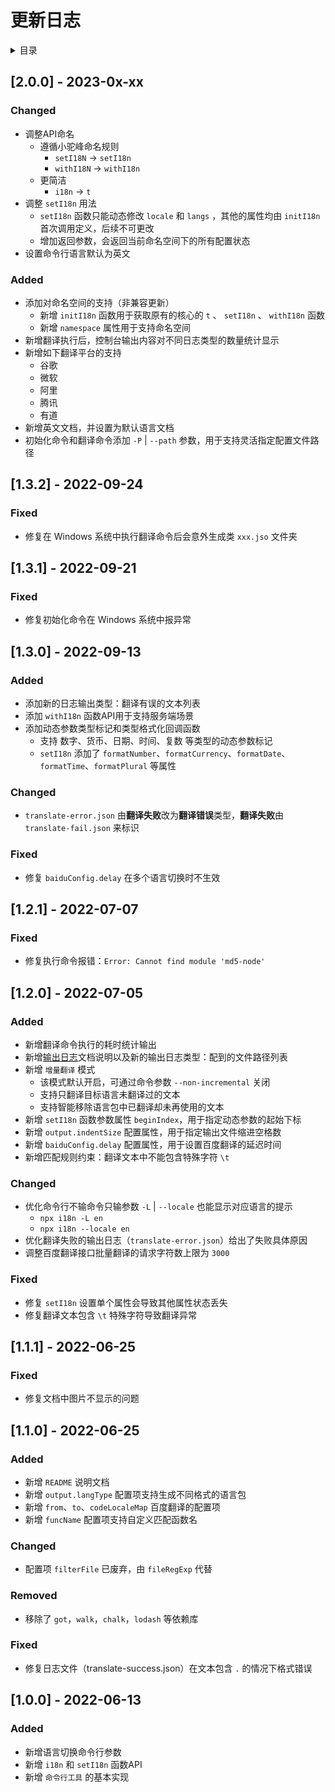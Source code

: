 
# 更新日志

<details >
  <summary>目录</summary>

  &emsp;&emsp;[[2.0.0] - 2023-0x-xx](#200---2023-0x-xx)<br/>
  &emsp;&emsp;&emsp;&emsp;[Changed](#changed)<br/>
  &emsp;&emsp;&emsp;&emsp;[Added](#added)<br/>
  &emsp;&emsp;[[1.3.2] - 2022-09-24](#132---2022-09-24)<br/>
  &emsp;&emsp;&emsp;&emsp;[Fixed](#fixed)<br/>
  &emsp;&emsp;[[1.3.1] - 2022-09-21](#131---2022-09-21)<br/>
  &emsp;&emsp;&emsp;&emsp;[Fixed](#fixed)<br/>
  &emsp;&emsp;[[1.3.0] - 2022-09-13](#130---2022-09-13)<br/>
  &emsp;&emsp;&emsp;&emsp;[Added](#added)<br/>
  &emsp;&emsp;&emsp;&emsp;[Changed](#changed)<br/>
  &emsp;&emsp;&emsp;&emsp;[Fixed](#fixed)<br/>
  &emsp;&emsp;[[1.2.1] - 2022-07-07](#121---2022-07-07)<br/>
  &emsp;&emsp;&emsp;&emsp;[Fixed](#fixed)<br/>
  &emsp;&emsp;[[1.2.0] - 2022-07-05](#120---2022-07-05)<br/>
  &emsp;&emsp;&emsp;&emsp;[Added](#added)<br/>
  &emsp;&emsp;&emsp;&emsp;[Changed](#changed)<br/>
  &emsp;&emsp;&emsp;&emsp;[Fixed](#fixed)<br/>
  &emsp;&emsp;[[1.1.1] - 2022-06-25](#111---2022-06-25)<br/>
  &emsp;&emsp;&emsp;&emsp;[Fixed](#fixed)<br/>
  &emsp;&emsp;[[1.1.0] - 2022-06-25](#110---2022-06-25)<br/>
  &emsp;&emsp;&emsp;&emsp;[Added](#added)<br/>
  &emsp;&emsp;&emsp;&emsp;[Changed](#changed)<br/>
  &emsp;&emsp;&emsp;&emsp;[Removed](#removed)<br/>
  &emsp;&emsp;&emsp;&emsp;[Fixed](#fixed)<br/>
  &emsp;&emsp;[[1.0.0] - 2022-06-13](#100---2022-06-13)<br/>
  &emsp;&emsp;&emsp;&emsp;[Added](#added)<br/>

</details>

## [2.0.0] - 2023-0x-xx

### Changed

* 调整API命名
   * 遵循小驼峰命名规则
      * `setI18N` → `setI18n`
      * `withI18N` → `withI18n`
   * 更简洁
      * `i18n` → `t`
* 调整 `setI18n` 用法
   *  `setI18n` 函数只能动态修改 `locale` 和 `langs` ，其他的属性均由 `initI18n` 首次调用定义，后续不可更改
   * 增加返回参数，会返回当前命名空间下的所有配置状态
* 设置命令行语言默认为英文


### Added

* 添加对命名空间的支持（非兼容更新）
   * 新增 `initI18n` 函数用于获取原有的核心的 `t` 、 `setI18n` 、 `withI18n` 函数
   * 新增 `namespace` 属性用于支持命名空间
* 新增翻译执行后，控制台输出内容对不同日志类型的数量统计显示
* 新增如下翻译平台的支持
   * 谷歌
   * 微软
   * 阿里
   * 腾讯
   * 有道
* 新增英文文档，并设置为默认语言文档
* 初始化命令和翻译命令添加 `-P` | `--path` 参数，用于支持灵活指定配置文件路径


## [1.3.2] - 2022-09-24

### Fixed

* 修复在 Windows 系统中执行翻译命令后会意外生成类 `xxx.jso` 文件夹


## [1.3.1] - 2022-09-21

### Fixed

* 修复初始化命令在 Windows 系统中报异常


## [1.3.0] - 2022-09-13

### Added

* 添加新的日志输出类型：翻译有误的文本列表
* 添加 `withI18n` 函数API用于支持服务端场景
* 添加动态参数类型标记和类型格式化回调函数
   * 支持 数字、货币、日期、时间、复数 等类型的动态参数标记
   * `setI18n` 添加了 `formatNumber`、`formatCurrency`、`formatDate`、`formatTime`、`formatPlural` 等属性


### Changed

* `translate-error.json` 由**翻译失败**改为**翻译错误**类型，**翻译失败**由 `translate-fail.json` 来标识


### Fixed

* 修复 `baiduConfig.delay` 在多个语言切换时不生效


## [1.2.1] - 2022-07-07

### Fixed

* 修复执行命令报错：`Error: Cannot find module 'md5-node'`


## [1.2.0] - 2022-07-05

### Added

* 新增翻译命令执行的耗时统计输出
* 新增[输出日志](#输出日志)文档说明以及新的输出日志类型：配到的文件路径列表
* 新增 `增量翻译` 模式
   * 该模式默认开启，可通过命令参数 `--non-incremental` 关闭
   * 支持只翻译目标语言未翻译过的文本
   * 支持智能移除语言包中已翻译却未再使用的文本
* 新增 `setI18n` 函数参数属性 `beginIndex`，用于指定动态参数的起始下标
* 新增 `output.indentSize` 配置属性，用于指定输出文件缩进空格数
* 新增 `baiduConfig.delay` 配置属性，用于设置百度翻译的延迟时间
* 新增匹配规则约束：翻译文本中不能包含特殊字符 `\t`


### Changed

* 优化命令行不输命令只输参数 `-L` | `--locale` 也能显示对应语言的提示
   * `npx i18n -L en`
   * `npx i18n --locale en`
* 优化翻译失败的输出日志（`translate-error.json`）给出了失败具体原因
* 调整百度翻译接口批量翻译的请求字符数上限为 `3000`


### Fixed

* 修复 `setI18n` 设置单个属性会导致其他属性状态丢失
* 修复翻译文本包含 `\t` 特殊字符导致翻译异常


## [1.1.1] - 2022-06-25

### Fixed

* 修复文档中图片不显示的问题


## [1.1.0] - 2022-06-25

### Added

* 新增 `README` 说明文档
* 新增 `output.langType` 配置项支持生成不同格式的语言包
* 新增 `from`、`to`、`codeLocaleMap` 百度翻译的配置项
* 新增 `funcName` 配置项支持自定义匹配函数名


### Changed

* 配置项 `filterFile` 已废弃，由 `fileRegExp` 代替


### Removed

* 移除了 `got`，`walk`，`chalk`，`lodash` 等依赖库


### Fixed

* 修复日志文件（translate-success.json）在文本包含 `.` 的情况下格式错误


## [1.0.0] - 2022-06-13

### Added

* 新增语言切换命令行参数
* 新增 `i18n` 和 `setI18n` 函数API
* 新增 `命令行工具` 的基本实现

